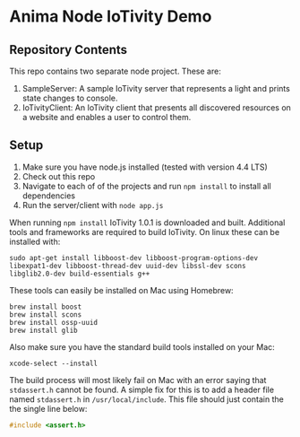 # Anima Node IoTivity Demo

## Repository Contents

This repo contains two separate node project. These are:

1. SampleServer: A sample IoTivity server that represents a light and prints state changes to console.
2. IoTivityClient: An IoTivity client that presents all discovered resources on a website and enables a user to control them.

## Setup

1. Make sure you have node.js installed (tested with version 4.4 LTS)
2. Check out this repo
3. Navigate to each of of the projects and run `npm install` to install all dependencies
4. Run the server/client with `node app.js`

When running `npm install` IoTivity 1.0.1 is downloaded and built. Additional tools and frameworks are required to build IoTivity. On linux these can be installed with:
```
sudo apt-get install libboost-dev libboost-program-options-dev libexpat1-dev libboost-thread-dev uuid-dev libssl-dev scons libglib2.0-dev build-essentials g++
```

These tools can easily be installed on Mac using Homebrew:
```
brew install boost
brew install scons
brew install ossp-uuid
brew install glib
```

Also make sure you have the standard build tools installed on your Mac:
```
xcode-select --install
```

The build process will most likely fail on Mac with an error saying that `stdassert.h` cannot be found. A simple fix for this is to add a header file named `stdassert.h` in `/usr/local/include`. This file should just contain the the single line below:

```c
#include <assert.h>
```
